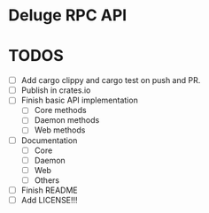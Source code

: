 # Deluge RPC API

# TODOS

-[ ] Add cargo clippy and cargo test on push and PR.
-[ ] Publish in crates.io
-[ ] Finish basic API implementation
    -[ ] Core methods
    -[ ] Daemon methods
    -[ ] Web methods
-[ ] Documentation
    -[ ] Core
    -[ ] Daemon
    -[ ] Web
    -[ ] Others <!-- Add public stuff not in list-->
-[ ] Finish README <!-- Yes this one -->
-[ ] Add LICENSE!!!
